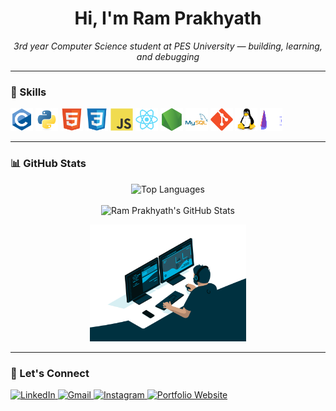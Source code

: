 <!-- GitHub README.md -->

<h1 align="center">Hi, I'm Ram Prakhyath</h1>

<p align="center">
    <i>3rd year Computer Science student at PES University — building, learning, and debugging</i>
</p>

---

### 🧠 Skills

<p align="left">
    <a href="https://docs.microsoft.com/en-us/cpp/?view=msvc-170" target="_blank"><img src="./icons/c-original.svg" width="36" height="36" alt="C" /></a>
    <a href="https://www.python.org/" target="_blank"><img src="./icons/python-original.svg" width="36" height="36" alt="Python" /></a>
    <a href="https://developer.mozilla.org/en-US/docs/Glossary/HTML5" target="_blank"><img src="./icons/html5-original.svg" width="36" height="36" alt="HTML5" /></a>
    <a href="https://www.w3.org/TR/CSS/#css" target="_blank"><img src="./icons/css3-original.svg" width="36" height="36" alt="CSS3" /></a>
    <a href="https://developer.mozilla.org/en-US/docs/Web/JavaScript" target="_blank"><img src="./icons/javascript-original.svg" width="36" height="36" alt="JavaScript" /></a>
    <a href="https://reactjs.org/" target="_blank"><img src="./icons/react-original.svg" width="36" height="36" alt="React" /></a>
    <a href="https://nodejs.org/en/" target="_blank"><img src="./icons/nodejs-original.svg" width="36" height="36" alt="NodeJS" /></a>
    <a href="https://www.mysql.com/" target="_blank"><img src="./icons/mysql-original.svg" width="36" height="36" alt="MySQL" /></a>
    <a href="https://git-scm.com/" target="_blank"><img src="./icons/git-original.svg" width="36" height="36" alt="Git" /></a>
    <a href="https://www.linux.org" target="_blank"><img src="./icons/linux-original.svg" width="36" height="36" alt="Linux" /></a>
    <a href="https://www.endeavouros.com" target="_blank"><img src="./icons/endeavouros.svg" width="36" height="36" alt="EndeavourOS" /></a>
</p>

---

### 📊 GitHub Stats

<p align="center">
    <img src="https://github-readme-stats.vercel.app/api/top-langs/?username=RamPrakhyath05&langs_count=10&title_color=ff0000&text_color=ffffff&icon_color=ff0000&bg_color=0d1117&hide_border=true&locale=en&custom_title=Top%20Languages" alt="Top Languages" />
    <br /><br />
    <img src="https://github-readme-stats.vercel.app/api?username=RamPrakhyath05&show_icons=true&hide=&count_private=true&title_color=ff0000&text_color=ffffff&icon_color=ff0000&bg_color=0d1117&hide_border=true&show_icons=true" alt="Ram Prakhyath's GitHub Stats" />
</p>

<p align="center">
    <img src="./icons/code.gif" width="250" alt="Ram Pixel GIF" />
</p>

---

### 🚀 Let's Connect

<p align="left">
    <a href="https://www.linkedin.com/in/ramprakhyath/" target="_blank">
        <img src="https://img.shields.io/badge/LinkedIn-blue?style=for-the-badge&logo=linkedin&logoColor=white" alt="LinkedIn" />
    </a>
    <a href="mailto:ramprakhyath@gmail.com" target="_blank">
        <img src="https://img.shields.io/badge/Gmail-D14836?style=for-the-badge&logo=gmail&logoColor=white" alt="Gmail" />
    </a>
    <a href="https://instagram.com/ramprakhyath" target="_blank">
        <img src="https://img.shields.io/badge/Instagram-E4405F?style=for-the-badge&logo=instagram&logoColor=white" alt="Instagram" />
    </a>
    <a href="https://portfoliowebsite-delta-two.vercel.app" target="_blank">
        <img src="https://img.shields.io/badge/Portfolio-000000?style=for-the-badge&logo=vercel&logoColor=white" alt="Portfolio Website" />
    </a>
</p>

